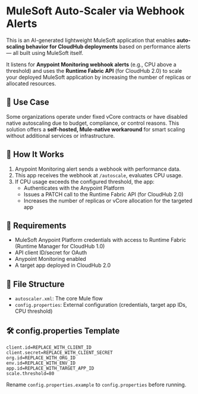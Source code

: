 # MuleSoft Auto-Scaler via Webhook Alerts

This is an AI-generated lightweight MuleSoft application that enables **auto-scaling behavior for CloudHub deployments** based on performance alerts — all built using MuleSoft itself.

It listens for **Anypoint Monitoring webhook alerts** (e.g., CPU above a threshold) and uses the **Runtime Fabric API** (for CloudHub 2.0) to scale your deployed MuleSoft application by increasing the number of replicas or allocated resources.

## 🔧 Use Case

Some organizations operate under fixed vCore contracts or have disabled native autoscaling due to budget, compliance, or control reasons. This solution offers a **self-hosted, Mule-native workaround** for smart scaling without additional services or infrastructure.

## 🚀 How It Works

1. Anypoint Monitoring alert sends a webhook with performance data.
2. This app receives the webhook at `/autoscale`, evaluates CPU usage.
3. If CPU usage exceeds the configured threshold, the app:
   - Authenticates with the Anypoint Platform
   - Issues a PATCH call to the Runtime Fabric API (for CloudHub 2.0)
   - Increases the number of replicas or vCore allocation for the targeted app

## 🔐 Requirements

- MuleSoft Anypoint Platform credentials with access to Runtime Fabric (Runtime Manager for CloudHub 1.0)
- API client ID/secret for OAuth
- Anypoint Monitoring enabled
- A target app deployed in CloudHub 2.0

## 📁 File Structure

- `autoscaler.xml`: The core Mule flow
- `config.properties`: External configuration (credentials, target app IDs, CPU threshold)

## 🛠 config.properties Template

```properties
client.id=REPLACE_WITH_CLIENT_ID
client.secret=REPLACE_WITH_CLIENT_SECRET
org.id=REPLACE_WITH_ORG_ID
env.id=REPLACE_WITH_ENV_ID
app.id=REPLACE_WITH_TARGET_APP_ID
scale.threshold=80
```

Rename `config.properties.example` to `config.properties` before running.
